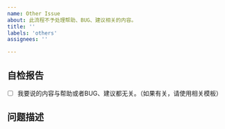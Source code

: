 ```yaml
---
name: Other Issue
about: 此流程不予处理帮助、BUG、建议相关的内容。
title: ''
labels: 'others'
assignees: ''

---
```


<!-- 如果您删除此模版，我们可能会在不进行调查的情况下关闭您的 Issue。 -->

## 自检报告

<!-- Change [ ] to [x] to select (将 [ ] 换成 [x] 来选择) -->

- [ ] 我要说的内容与帮助或者BUG、建议都无关。（如果有关，请使用相关模板）

## 问题描述

<!-- 如果能够提供参考链接或者示意图更好 -->
